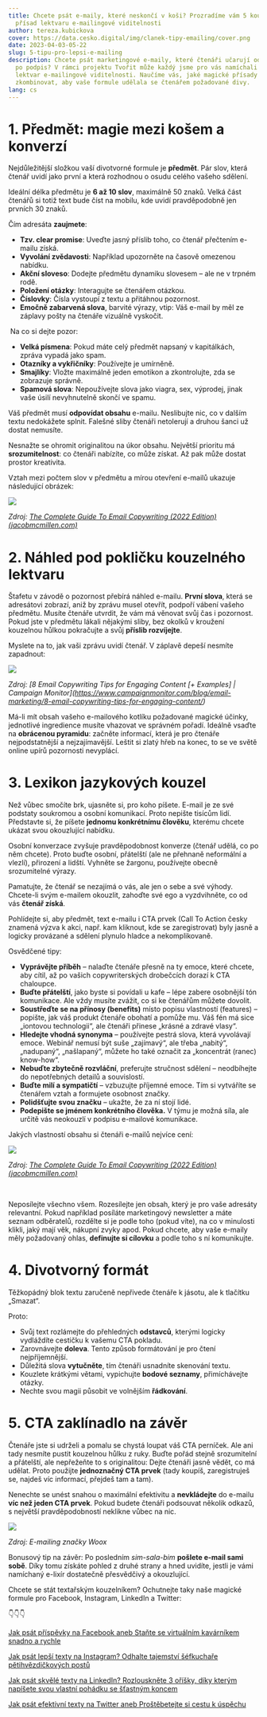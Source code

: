 ```yaml
---
title: Chcete psát e-maily, které neskončí v koši? Prozradíme vám 5 kouzelných
  přísad lektvaru e-mailingové viditelnosti
author: tereza.kubickova
cover: https://data.cesko.digital/img/clanek-tipy-emailing/cover.png
date: 2023-04-03-05-22
slug: 5-tipu-pro-lepsi-e-mailing
description: Chcete psát marketingové e-maily, které čtenáři učarují od předmětu
  po podpis? V rámci projektu Tvořit může každý jsme pro vás namíchali kouzelný
  lektvar e-mailingové viditelnosti. Naučíme vás, jaké magické přísady
  zkombinovat, aby vaše formule udělala se čtenářem požadované divy.
lang: cs
---
```

# 1. Předmět: magie mezi košem a konverzí

Nejdůležitější složkou vaší divotvorné formule je **předmět**. Pár slov, která čtenář uvidí jako první a která rozhodnou o osudu celého vašeho sdělení.

Ideální délka předmětu je **6 až 10 slov**, maximálně 50 znaků. Velká část čtenářů si totiž text bude číst na mobilu, kde uvidí pravděpodobně jen prvních 30 znaků. 

Čím adresáta **zaujmete**:

* **Tzv. clear promise**: Uveďte jasný příslib toho, co čtenář přečtením e-mailu získá.
* **Vyvolání zvědavosti**: Například upozorněte na časově omezenou nabídku.
* **Akční sloveso**: Dodejte předmětu dynamiku slovesem – ale ne v trpném rodě.
* **Položení otázky**: Interagujte se čtenářem otázkou.
* **Číslovky**: Čísla vystoupí z textu a přitáhnou pozornost.
* **Emočně zabarvená slova**, barvité výrazy, vtip: Váš e-mail by měl ze záplavy pošty na čtenáře vizuálně vyskočit.

 Na co si dejte pozor:

* **Velká písmena**: Pokud máte celý předmět napsaný v kapitálkách, zpráva vypadá jako spam.
* **Otazníky a vykřičníky**: Používejte je umírněně.
* **Smajlíky**: Vložte maximálně jeden emotikon a zkontrolujte, zda se zobrazuje správně.
* **Spamová slova**: Nepoužívejte slova jako viagra, sex, výprodej, jinak vaše úsilí nevyhnutelně skončí ve spamu. 

Váš předmět musí **odpovídat obsahu** e-mailu. Neslibujte nic, co v dalším textu nedokážete splnit. Falešné sliby čtenáři netolerují a druhou šanci už dostat nemusíte.

Nesnažte se ohromit originalitou na úkor obsahu. Největší prioritu má **srozumitelnost**: co čtenáři nabízíte, co může získat. Až pak může dostat prostor kreativita. 

Vztah mezi počtem slov v předmětu a mírou otevření e-mailů ukazuje následující obrázek: 

![](https://data.cesko.digital/img/clanek-tipy-emailing/1.png)

*Zdroj: [The Complete Guide To Email Copywriting (2022 Edition) (jacobmcmillen.com)](https://jacobmcmillen.com/email-copywriting/)*

# 2. Náhled pod pokličku kouzelného lektvaru

Štafetu v závodě o pozornost přebírá náhled e-mailu. **První slova**, která se adresátovi zobrazí, aniž by zprávu musel otevřít, podpoří vábení vašeho předmětu. Musíte čtenáře utvrdit, že vám má věnovat svůj čas i pozornost. Pokud jste v předmětu lákali nějakými sliby, bez okolků v kroužení kouzelnou hůlkou pokračujte a svůj **příslib rozvíjejte**.

Myslete na to, jak vaši zprávu uvidí čtenář. V záplavě depeší nesmíte zapadnout:

![](https://data.cesko.digital/img/clanek-tipy-emailing/2.png)

*Zdroj: [8 Email Copywriting Tips for Engaging Content \[+ Examples] | Campaign Monitor](https://www.campaignmonitor.com/blog/email-marketing/8-email-copywriting-tips-for-engaging-content/)*

Má-li mít obsah vašeho e-mailového kotlíku požadované magické účinky, jednotlivé ingredience musíte vhazovat ve správném pořadí. Ideálně vsaďte na **obrácenou pyramidu**: začněte informací, která je pro čtenáře nejpodstatnější a nejzajímavější. Leštit si zlatý hřeb na konec, to se ve světě online upírů pozornosti nevyplácí.

# 3. Lexikon jazykových kouzel

Než vůbec smočíte brk, ujasněte si, pro koho píšete. E-mail je ze své podstaty soukromou a osobní komunikací. Proto nepište tisícům lidí. Představte si, že píšete **jednomu konkrétnímu člověku**, kterému chcete ukázat svou okouzlující nabídku.

Osobní konverzace zvyšuje pravděpodobnost konverze (čtenář udělá, co po něm chcete). Proto buďte osobní, přátelští (ale ne přehnaně neformální a vlezlí), přirození a lidští. Vyhněte se žargonu, používejte obecně srozumitelné výrazy.

Pamatujte, že čtenář se nezajímá o vás, ale jen o sebe a své výhody. Chcete-li svým e-mailem okouzlit, zahoďte své ego a vyzdvihněte, co od vás **čtenář získá**.

Pohlídejte si, aby předmět, text e-mailu i CTA prvek (Call To Action česky znamená výzva k akci, např. kam kliknout, kde se zaregistrovat) byly jasně a logicky provázané a sdělení plynulo hladce a nekomplikovaně.

Osvědčené tipy:

* **Vyprávějte příběh** – nalaďte čtenáře přesně na ty emoce, které chcete, aby cítil, až po vašich copywriterských drobečcích dorazí k CTA chaloupce.
* **Buďte přátelští**, jako byste si povídali u kafe – lépe zabere osobnější tón komunikace. Ale vždy musíte zvážit, co si ke čtenářům můžete dovolit.
* **Soustřeďte se na přínosy (benefits)** místo popisu vlastností (features) – popište, jak váš produkt čtenáře obohatí a pomůže mu. Váš fén má sice „iontovou technologii“, ale čtenáři přinese „krásné a zdravé vlasy“.
* **Hledejte vhodná synonyma** – používejte pestrá slova, která vyvolávají emoce. Webinář nemusí být suše „zajímavý“, ale třeba „nabitý“, „nadupaný“, „našlapaný“, můžete ho také označit za „koncentrát (ranec) know-how“.
* **Nebuďte zbytečně rozvláční**, preferujte stručnost sdělení – neodbíhejte do nepotřebných detailů a souvislostí.
* **Buďte milí a sympatičtí** – vzbuzujte příjemné emoce. Tím si vytváříte se čtenářem vztah a formujete osobnost značky.
* **Polidšťujte svou značku** – ukažte, že za ní stojí lidé.
* **Podepište se jménem konkrétního člověka.** V týmu je možná síla, ale určitě vás neokouzlí v podpisu e-mailové komunikace.

Jakých vlastností obsahu si čtenáři e-mailů nejvíce cení:

![](https://data.cesko.digital/img/clanek-tipy-emailing/3.png)

*Zdroj: [The Complete Guide To Email Copywriting (2022 Edition) (jacobmcmillen.com)](https://jacobmcmillen.com/email-copywriting/)*

 

Neposílejte všechno všem. Rozesílejte jen obsah, který je pro vaše adresáty relevantní. Pokud například posíláte marketingový newsletter a máte seznam odběratelů, rozdělte si je podle toho (pokud víte), na co v minulosti klikli, jaký mají věk, nákupní zvyky apod. Pokud chcete, aby vaše e-maily měly požadovaný ohlas, **definujte si cílovku** a podle toho s ní komunikujte.

# 4. Divotvorný formát

Těžkopádný blok textu zaručeně nepřivede čtenáře k jásotu, ale k tlačítku „Smazat“.

Proto:

* Svůj text rozlámejte do přehledných **odstavců**, kterými logicky vydláždíte cestičku k vašemu CTA pokladu.
* Zarovnávejte **doleva**. Tento způsob formátování je pro čtení nejpříjemnější.
* Důležitá slova **vytučněte**, tím čtenáři usnadníte skenování textu.
* Kouzlete krátkými větami, vypichujte **bodové seznamy**, přimíchávejte otázky.
* Nechte svou magii působit ve volnějším **řádkování**.

# 5. CTA zaklínadlo na závěr

Čtenáře jste si udrželi a pomalu se chystá loupat váš CTA perníček. Ale ani tady nesmíte pustit kouzelnou hůlku z ruky. Buďte pořád stejně srozumitelní a přátelští, ale nepřežeňte to s originalitou: Dejte čtenáři jasně vědět, co má udělat. Proto použijte **jednoznačný CTA prvek** (tady koupíš, zaregistruješ se, najdeš víc informací, přejdeš tam a tam).

Nenechte se unést snahou o maximální efektivitu a **nevkládejte** do e-mailu **víc než jeden CTA prvek**. Pokud budete čtenáři podsouvat několik odkazů, s největší pravděpodobností neklikne vůbec na nic.

![](https://data.cesko.digital/img/clanek-tipy-emailing/4.png)

*Zdroj: E-mailing značky Woox*

Bonusový tip na závěr: Po posledním *sim-sala-bim* **pošlete e-mail sami sobě**. Díky tomu získáte pohled z druhé strany a hned uvidíte, jestli je vámi namíchaný e-lixír dostatečně přesvědčivý a okouzlující.

Chcete se stát textařským kouzelníkem? Ochutnejte taky naše magické formule pro Facebook, Instagram, LinkedIn a Twitter:

👇👇👇

[Jak psát příspěvky na Facebook aneb Staňte se virtuálním kavárníkem snadno a rychle](https://blog.cesko.digital/2022/05/jak-psat-prispevky-na-facebook)

[Jak psát lepší texty na Instagram? Odhalte tajemství šéfkuchaře pětihvězdičkových postů](https://blog.cesko.digital/2022/09/jak-psat-lepsi-posty-na-instagram)

[Jak psát skvělé texty na LinkedIn? Rozlouskněte 3 oříšky, díky kterým napíšete svou vlastní pohádku se šťastným koncem](https://blog.cesko.digital/2022/11/jak-psat-texty-na-linkedin)

[Jak psát efektivní texty na Twitter aneb Proštěbetejte si cestu k úspěchu](https://blog.cesko.digital/2023/02/jak-psat-efektivni-texty-na-twitter)